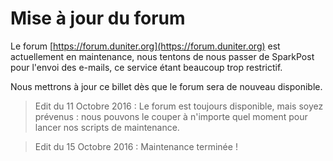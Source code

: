 # Mise à jour du forum

Le forum [https://forum.duniter.org](https://forum.duniter.org) est actuellement en maintenance, nous tentons de nous passer de SparkPost pour l'envoi des e-mails, ce service étant beaucoup trop restrictif.

Nous mettrons à jour ce billet dès que le forum sera de nouveau disponible.

> Edit du 11 Octobre 2016 : Le forum est toujours disponible, mais soyez prévenus : nous pouvons le couper à n'importe quel moment pour lancer nos scripts de maintenance.

> Edit du 15 Octobre 2016 : Maintenance terminée !
